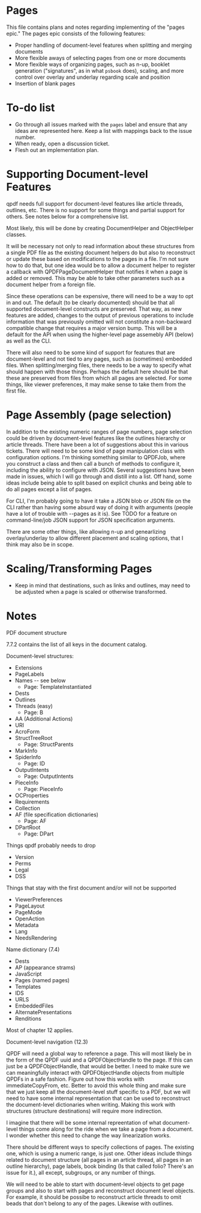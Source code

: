 # Pages

This file contains plans and notes regarding implementing of the "pages epic." The pages epic consists of the following features:
* Proper handling of document-level features when splitting and merging documents
* More flexible aways of selecting pages from one or more documents
* More flexible ways of organizing pages, such as n-up, booklet generation ("signatures", as in what `psbook` does), scaling, and more control over overlay and underlay regarding scale and position
* Insertion of blank pages

# To-do list

* Go through all issues marked with the `pages` label and ensure that any ideas are represented here. Keep a list with mappings back to the issue number.
* When ready, open a discussion ticket.
* Flesh out an implementation plan.

# Supporting Document-level Features

qpdf needs full support for document-level features like article threads, outlines, etc. There is no support for some things and partial support for others. See notes below for a comprehensive list.

Most likely, this will be done by creating DocumentHelper and ObjectHelper classes.

It will be necessary not only to read information about these structures from a single PDF file as the existing document helpers do but also to reconstruct or update these based on modifications to the pages in a file. I'm not sure how to do that, but one idea would be to allow a document helper to register a callback with QPDFPageDocumentHelper that notifies it when a page is added or removed. This may be able to take other parameters such as a document helper from a foreign file.

Since these operations can be expensive, there will need to be a way to opt in and out. The default (to be clearly documented) should be that all supported document-level constructs are preserved. That way, as new features are added, changes to the output of previous operations to include information that was previously omitted will not constitute a non-backward compatible change that requires a major version bump. This will be a default for the API when using the higher-level page assemebly API (below) as well as the CLI.

There will also need to be some kind of support for features that are document-level and not tied to any pages, such as (sometimes) embedded files. When splitting/merging files, there needs to be a way to specify what should happen with those things. Perhaps the default here should be that these are preserved from files from which all pages are selected. For some things, like viewer preferences, it may make sense to take them from the first file.

# Page Assembly (page selection)

In addition to the existing numeric ranges of page numbers, page selection could be driven by document-level features like the outlines hierarchy or article threads. There have been a lot of suggestions about this in various tickets. There will need to be some kind of page manipulation class with configuration options. I'm thinking something similar to QPDFJob, where you construct a class and then call a bunch of methods to configure it, including the ability to configure with JSON. Several suggestions have been made in issues, which I will go through and distill into a list. Off hand, some ideas include being able to split based on explicit chunks and being able to do all pages except a list of pages.

For CLI, I'm probably going to have it take a JSON blob or JSON file on the CLI rather than having some absurd way of doing it with arguments (people have a lot of trouble with --pages as it is). See TODO for a feature on command-line/job JSON support for JSON specification arguments.

There are some other things, like allowing n-up and genearlizing overlay/underlay to allow different placement and scaling options, that I think may also be in scope.

# Scaling/Transforming Pages

* Keep in mind that destinations, such as links and outlines, may need to be adjusted when a page is scaled or otherwise transformed.

# Notes

PDF document structure

7.7.2 contains the list of all keys in the document catalog.

Document-level structures:
* Extensions
* PageLabels
* Names -- see below
  * Page: TemplateInstantiated
* Dests
* Outlines
* Threads (easy)
  * Page: B
* AA (Additional Actions)
* URI
* AcroForm
* StructTreeRoot
  * Page: StructParents
* MarkInfo
* SpiderInfo
  * Page: ID
* OutputIntents
  * Page: OutputIntents
* PieceInfo
  * Page: PieceInfo
* OCProperties
* Requirements
* Collection
* AF (file specification dictionaries)
  * Page: AF
* DPartRoot
  * Page: DPart

Things qpdf probably needs to drop
* Version
* Perms
* Legal
* DSS

Things that stay with the first document and/or will not be supported
* ViewerPreferences
* PageLayout
* PageMode
* OpenAction
* Metadata
* Lang
* NeedsRendering

Name dictionary (7.4)
* Dests
* AP (appearance strams)
* JavaScript
* Pages (named pages)
* Templates
* IDS
* URLS
* EmbeddedFiles
* AlternatePresentations
* Renditions

Most of chapter 12 applies.

Document-level navigation (12.3)

QPDF will need a global way to reference a page. This will most likely be in the form of the QPDF uuid and a QPDFObjectHandle to the page. If this can just be a QPDFObjectHandle, that would be better. I need to make sure we can meaningfully interact with QPDFObjectHandle objects from multiple QPDFs in a safe fashion. Figure out how this works with immediateCopyFrom, etc. Better to avoid this whole thing and make sure that we just keep all the document-level stuff specific to a PDF, but we will need to have some internal representation that can be used to reconstruct the document-level dictionaries when writing. Making this work with structures (structure destinations) will require more indirection.

I imagine that there will be some internal repreentation of what document-level things come along for the ride when we take a page from a document. I wonder whether this need to change the way linearization works.

There should be different ways to specify collections of pages. The existing one, which is using a numeric range, is just one. Other ideas include things related to document structure (all pages in an article thread, all pages in an outline hierarchy), page labels, book binding (Is that called folio? There's an issue for it.), all except, subgroups, or any number of things.

We will need to be able to start with document-level objects to get page groups and also to start with pages and reconstruct document level objects. For example, it should be possibe to reconstruct article threads to omit beads that don't belong to any of the pages. Likewise with outlines.
